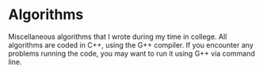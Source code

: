 # Algorithms
Miscellaneous algorithms that I wrote during my time in college.
All algorithms are coded in C++, using the G++ compiler.
If you encounter any problems running the code, you may want to run it using G++ via command line.
